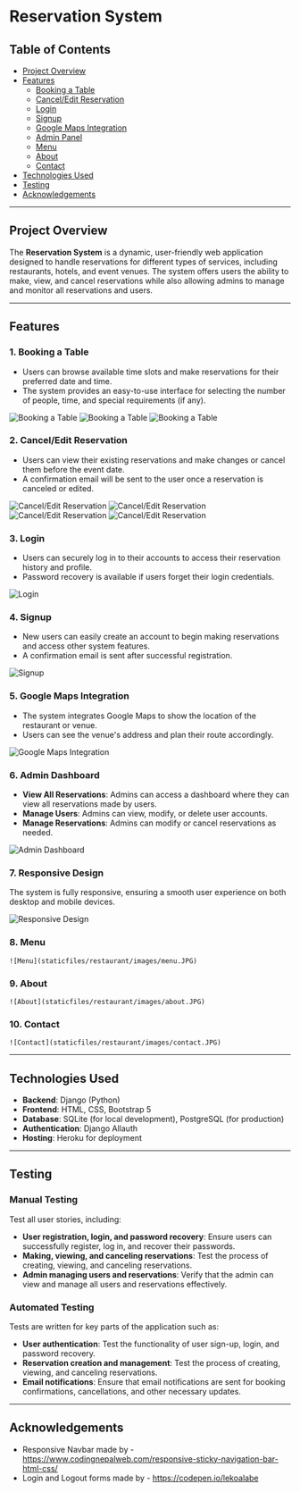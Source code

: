 # Reservation System

## Table of Contents
- [Project Overview](#project-overview)
- [Features](#features)
  - [Booking a Table](#booking-a-table)
  - [Cancel/Edit Reservation](#canceledit-reservation)
  - [Login](#login)
  - [Signup](#signup)
  - [Google Maps Integration](#google-maps-integration)
  - [Admin Panel](#admin-dashboard)
  - [Menu](#menu)
  - [About](#about)
  - [Contact](#contact)
- [Technologies Used](#technologies-used)
- [Testing](#testing)
- [Acknowledgements](#acknowledgements)

---

## Project Overview

The **Reservation System** is a dynamic, user-friendly web application designed to handle reservations for different types of services, including restaurants, hotels, and event venues. The system offers users the ability to make, view, and cancel reservations while also allowing admins to manage and monitor all reservations and users.

---

## Features

### 1. **Booking a Table**
   - Users can browse available time slots and make reservations for their preferred date and time.
   - The system provides an easy-to-use interface for selecting the number of people, time, and special requirements (if any).

   ![Booking a Table](staticfiles/restaurant/images/booking_table.JPG)
   ![Booking a Table](staticfiles/restaurant/images/booking_table2.JPG)
   ![Booking a Table](staticfiles/restaurant/images/booking_success.JPG)

### 2. **Cancel/Edit Reservation**
   - Users can view their existing reservations and make changes or cancel them before the event date.
   - A confirmation email will be sent to the user once a reservation is canceled or edited.

   ![Cancel/Edit Reservation](staticfiles/restaurant/images/edit_cancel_booking.JPG)
   ![Cancel/Edit Reservation](staticfiles/restaurant/images/edit_reservation.JPG)
   ![Cancel/Edit Reservation](staticfiles/restaurant/images/cancel_reservation.JPG)
   ![Cancel/Edit Reservation](staticfiles/restaurant/images/canceled.JPG)

### 3. **Login**
   - Users can securely log in to their accounts to access their reservation history and profile.
   - Password recovery is available if users forget their login credentials.

   ![Login](staticfiles/restaurant/images/login.JPG)

### 4. **Signup**
   - New users can easily create an account to begin making reservations and access other system features.
   - A confirmation email is sent after successful registration.

   ![Signup](staticfiles/restaurant/images/sigup.JPG)

### 5. **Google Maps Integration**
   - The system integrates Google Maps to show the location of the restaurant or venue.
   - Users can see the venue's address and plan their route accordingly.

   ![Google Maps Integration](staticfiles/restaurant/images/google_maps.JPG)

### 6. **Admin Dashboard**
   - **View All Reservations**: Admins can access a dashboard where they can view all reservations made by users.
   - **Manage Users**: Admins can view, modify, or delete user accounts.
   - **Manage Reservations**: Admins can modify or cancel reservations as needed.

   ![Admin Dashboard](staticfiles/restaurant/images/admin.JPG)

### 7. **Responsive Design**
   The system is fully responsive, ensuring a smooth user experience on both desktop and mobile devices.

   ![Responsive Design](staticfiles/restaurant/images/booking-table.png)

### 8. **Menu**

    ![Menu](staticfiles/restaurant/images/menu.JPG)

### 9. **About**

    ![About](staticfiles/restaurant/images/about.JPG)

### 10. **Contact**

    ![Contact](staticfiles/restaurant/images/contact.JPG)

---

## Technologies Used

- **Backend**: Django (Python)
- **Frontend**: HTML, CSS, Bootstrap 5
- **Database**: SQLite (for local development), PostgreSQL (for production)
- **Authentication**: Django Allauth
- **Hosting**: Heroku for deployment

---

## Testing

### Manual Testing
Test all user stories, including:
- **User registration, login, and password recovery**: Ensure users can successfully register, log in, and recover their passwords.
- **Making, viewing, and canceling reservations**: Test the process of creating, viewing, and canceling reservations.
- **Admin managing users and reservations**: Verify that the admin can view and manage all users and reservations effectively.

### Automated Testing
Tests are written for key parts of the application such as:
- **User authentication**: Test the functionality of user sign-up, login, and password recovery.
- **Reservation creation and management**: Test the process of creating, viewing, and canceling reservations.
- **Email notifications**: Ensure that email notifications are sent for booking confirmations, cancellations, and other necessary updates.

---

## Acknowledgements
- Responsive Navbar made by - https://www.codingnepalweb.com/responsive-sticky-navigation-bar-html-css/
- Login and Logout forms made by - https://codepen.io/lekoalabe




